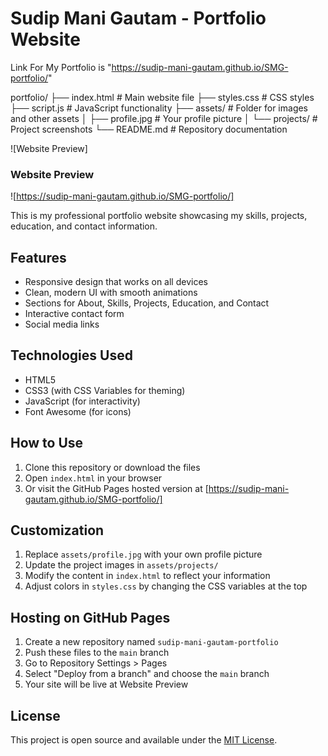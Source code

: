 # Sudip Mani Gautam - Portfolio Website

Link For My Portfolio is "https://sudip-mani-gautam.github.io/SMG-portfolio/"


portfolio/
├── index.html          # Main website file
├── styles.css          # CSS styles
├── script.js           # JavaScript functionality
├── assets/             # Folder for images and other assets
│   ├── profile.jpg     # Your profile picture
│   └── projects/       # Project screenshots
└── README.md           # Repository documentation

![Website Preview]
### Website Preview
![https://sudip-mani-gautam.github.io/SMG-portfolio/]

This is my professional portfolio website showcasing my skills, projects, education, and contact information.

## Features

- Responsive design that works on all devices
- Clean, modern UI with smooth animations
- Sections for About, Skills, Projects, Education, and Contact
- Interactive contact form
- Social media links

## Technologies Used

- HTML5
- CSS3 (with CSS Variables for theming)
- JavaScript (for interactivity)
- Font Awesome (for icons)

## How to Use

1. Clone this repository or download the files
2. Open `index.html` in your browser
3. Or visit the GitHub Pages hosted version at [https://sudip-mani-gautam.github.io/SMG-portfolio/]

## Customization

1. Replace `assets/profile.jpg` with your own profile picture
2. Update the project images in `assets/projects/`
3. Modify the content in `index.html` to reflect your information
4. Adjust colors in `styles.css` by changing the CSS variables at the top

## Hosting on GitHub Pages

1. Create a new repository named `sudip-mani-gautam-portfolio`
2. Push these files to the `main` branch
3. Go to Repository Settings > Pages
4. Select "Deploy from a branch" and choose the `main` branch
5. Your site will be live at Website Preview

## License

This project is open source and available under the [MIT License](LICENSE).
